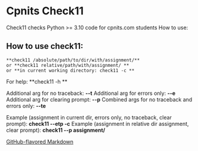 # Cpnits Check11

Check11 checks Python >= 3.10 code for cpnits.com students
How to use:

## How to use check11: 
	**check11 /absolute/path/to/dir/with/assignment/**
	or **check11 relative/path/with/assignment/ **
	or **in current working directory: check11 -c **

For help: **check11 -h **

Additional arg for no traceback:  **--t**
Additional arg for errors only:  **--e**
Additional arg for clearing prompt:  **--p**
Combined args for no traceback and errors only:  **--te**

Example (assignment in current dir, errors only, no traceback, clear prompt): 
	**check11 --etp -c**
Example (assignment in relative dir assignment, clear prompt): 
	**check11 --p assignment/**
	
[GitHub-flavored Markdown](https://guides.github.com/features/mastering-markdown/)